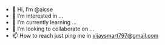 - 👋 Hi, I’m @aicse
- 👀 I’m interested in ...
- 🌱 I’m currently learning ...
- 💞️ I’m looking to collaborate on ...
- 📫 How to reach just ping me in vijaysmart797@gmail.com 

<!---
aicse/aicse is a ✨ special ✨ repository because its `README.md` (this file) appears on your GitHub profile.
You can click the Preview link to take a look at your changes.
--->
